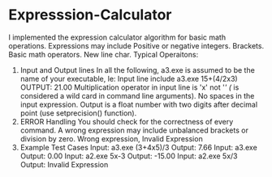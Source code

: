 # Expresssion-Calculator
I implemented the expression calculator algorithm for basic math operations.
 Expressions may include
 Positive or negative integers.
 Brackets.
Basic math operators.
 New line char.
 Typical Operaitons:
 1) Input and Output lines
 In all the following, a3.exe is assumed to be the name of your executable, le:
 Input line include
 a3.exe 15+(4/2x3)
 OUTPUT: 21.00
 Multiplication operator in input line is 'x' not '*' (* is considered a wild card in command line arguments).
No spaces in the input expression.
 Output is a float number with two digits after decimal point (use setprecision() function).
 2) ERROR Handling
You should check for the correctness of every command. A wrong expression may include
unbalanced brackets or division by zero.
Wrong expression, Invalid Expression
3) Example Test Cases
 Input: a3.exe (3+4x5)/3
Output: 7.66
 Input: a3.exe
Output: 0.00
Input: a2.exe 5x-3
Output: -15.00
 Input: a2.exe 5x/3
Output: Invalid Expression
